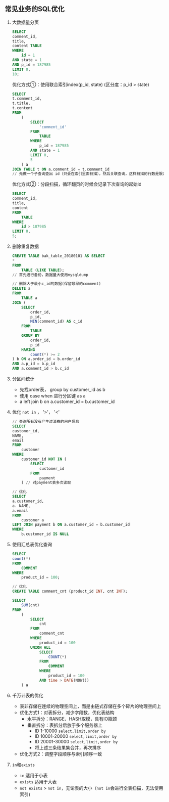 ## 常见业务的SQL优化

1. 大数据量分页
    ```sql
    SELECT
	comment_id,
	title,
	content TABLE
    WHERE
        id = 1
    AND state = 1
    AND p_id = 187985
    LIMIT 0,
    10;
    ```

    优化方式①：使用联合索引index(p_id, state) (区分度：p_id > state)
    ```sql
    SELECT
	t.comment_id,
	t.title,
	t.content
    FROM
        (
            SELECT
                'comment_id'
            FROM
                TABLE
            WHERE
                p_id = 187985
            AND state = 1
            LIMIT 0,
            5
        ) a
    JOIN TABLE t ON a.comment_id = t.comment_id
    // 先做一个子查询查出 id（只会在索引里面扫描），然后关联查询，这样扫描的行数是限定的。而不会扫描表前面所有的行。
    ```

    优化方式②：分段扫描，循环翻页的时候会记录下次查询的起始id
    ```sql
    SELECT
	comment_id,
	title,
	content
    FROM
        TABLE
    WHERE
        id > 187985
    LIMIT 0,
    5;
    ```

1. 删除重复数据
    ```sql
    CREATE TABLE bak_table_20180101 AS SELECT
	*
    FROM
        TABLE (LIKE TABLE);
    // 首先进行备份，数据量大使用mysqldump
    ```

    ```sql
    // 删除大于最小c_id的数据(保留最早的comment)
    DELETE a
    FROM
        TABLE a
    JOIN (
        SELECT
            order_id,
            p_id,
            MIN(comment_id) AS c_id
        FROM
            TABLE
        GROUP BY
            order_id,
            p_id
        HAVING
            count(*) >= 2
    ) b ON a.order_id = b.order_id
    AND a.p_id = b.p_id
    AND a.comment_id > b.c_id
    ```

1. 分区间统计
    - 先找order表， group by customer_id as b
    - 使用 case when 进行分区键 as a
    - a left join b on a.customer_id = b.customer_id

1. 优化 `not in` ， '>'， '<'
    ```sql
    // 查询所有没有产生过消费的用户信息
    SELECT
	customer_id,
	NAME,
	email
    FROM
        customer
    WHERE
        customer_id NOT IN (
            SELECT
                customer_id
            FROM
                payment
        ) // 对payment表多次读取

    // 优化
    SELECT
	a.customer_id,
	a. NAME,
	a.email
    FROM
        customer a
    LEFT JOIN payment b ON a.customer_id = b.customer_id
    WHERE
        b.customer_id IS NULL
    ```

1. 使用汇总表优化查询
    ```sql
   SELECT
	count(*)
    FROM
        COMMENT
    WHERE
        product_id = 100;

    // 优化
    CREATE TABLE comment_cnt (product_id INT, cnt INT);

    SELECT
        SUM(cnt)
    FROM
        (
            SELECT
                cnt
            FROM
                comment_cnt
            WHERE
                product_id = 100
            UNION ALL
                SELECT
                    COUNT(*)
                FROM
                    COMMENT
                WHERE
                    product_id = 100
                AND time > DATE(NOW())
        ) a
    ```

1. 千万计表的优化
    - 表非存储在连续的物理空间上，而是由链式存储在多个碎片的物理空间上
    - 优化方式1：对表拆分，减少字段数，优化表结构
      - 水平拆分：RANGE、HASH取模，具有IO瓶颈
      - 垂直拆分：表拆分后放于多个服务器上
        - ID 1-10000 `select,limit,order by`
        - ID 10001-20000 `select,limit,order by`
        - ID 20001-30000 `select,limit,order by`
        - 将上述三条结果集合并，再次排序
    - 优化方式2：调整字段顺序与索引顺序一致

1. `in`和`exists`
    - `in` 适用于小表
    - `exists` 适用于大表
    - `not exists` > `not in`，无论表的大小（`not in`会进行全表扫描，无法使用索引)